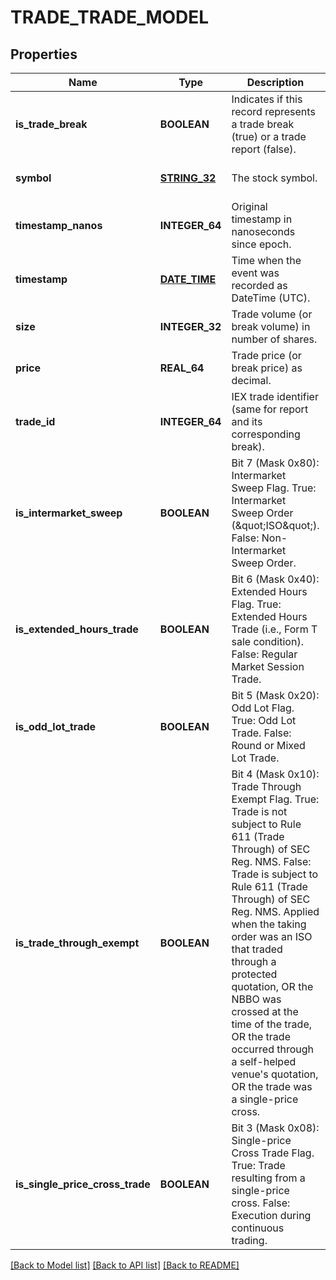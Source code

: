 # TRADE_TRADE_MODEL

## Properties
Name | Type | Description | Notes
------------ | ------------- | ------------- | -------------
**is_trade_break** | **BOOLEAN** | Indicates if this record represents a trade break (true) or a trade report (false). | [optional] [default to null]
**symbol** | [**STRING_32**](STRING_32.md) | The stock symbol. | [optional] [default to null]
**timestamp_nanos** | **INTEGER_64** | Original timestamp in nanoseconds since epoch. | [optional] [default to null]
**timestamp** | [**DATE_TIME**](DATE_TIME.md) | Time when the event was recorded as DateTime (UTC). | [optional] [default to null]
**size** | **INTEGER_32** | Trade volume (or break volume) in number of shares. | [optional] [default to null]
**price** | **REAL_64** | Trade price (or break price) as decimal. | [optional] [default to null]
**trade_id** | **INTEGER_64** | IEX trade identifier (same for report and its corresponding break). | [optional] [default to null]
**is_intermarket_sweep** | **BOOLEAN** | Bit 7 (Mask 0x80): Intermarket Sweep Flag. True: Intermarket Sweep Order (\&quot;ISO\&quot;). False: Non-Intermarket Sweep Order. | [optional] [default to null]
**is_extended_hours_trade** | **BOOLEAN** | Bit 6 (Mask 0x40): Extended Hours Flag. True: Extended Hours Trade (i.e., Form T sale condition). False: Regular Market Session Trade. | [optional] [default to null]
**is_odd_lot_trade** | **BOOLEAN** | Bit 5 (Mask 0x20): Odd Lot Flag. True: Odd Lot Trade. False: Round or Mixed Lot Trade. | [optional] [default to null]
**is_trade_through_exempt** | **BOOLEAN** | Bit 4 (Mask 0x10): Trade Through Exempt Flag. True: Trade is not subject to Rule 611 (Trade Through) of SEC Reg. NMS. False: Trade is subject to Rule 611 (Trade Through) of SEC Reg. NMS. Applied when the taking order was an ISO that traded through a protected quotation, OR the NBBO was crossed at the time of the trade, OR the trade occurred through a self-helped venue&#39;s quotation, OR the trade was a single-price cross. | [optional] [default to null]
**is_single_price_cross_trade** | **BOOLEAN** | Bit 3 (Mask 0x08): Single-price Cross Trade Flag. True: Trade resulting from a single-price cross. False: Execution during continuous trading. | [optional] [default to null]

[[Back to Model list]](../README.md#documentation-for-models) [[Back to API list]](../README.md#documentation-for-api-endpoints) [[Back to README]](../README.md)


